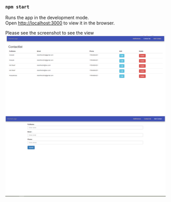 ### `npm start`

Runs the app in the development mode.<br>
Open [http://localhost:3000](http://localhost:3000) to view it in the browser.



Please see the screenshot to see the view
![screenshot](src/screenshots/list.PNG)
![screenshot](src/screenshots/form.PNG)

